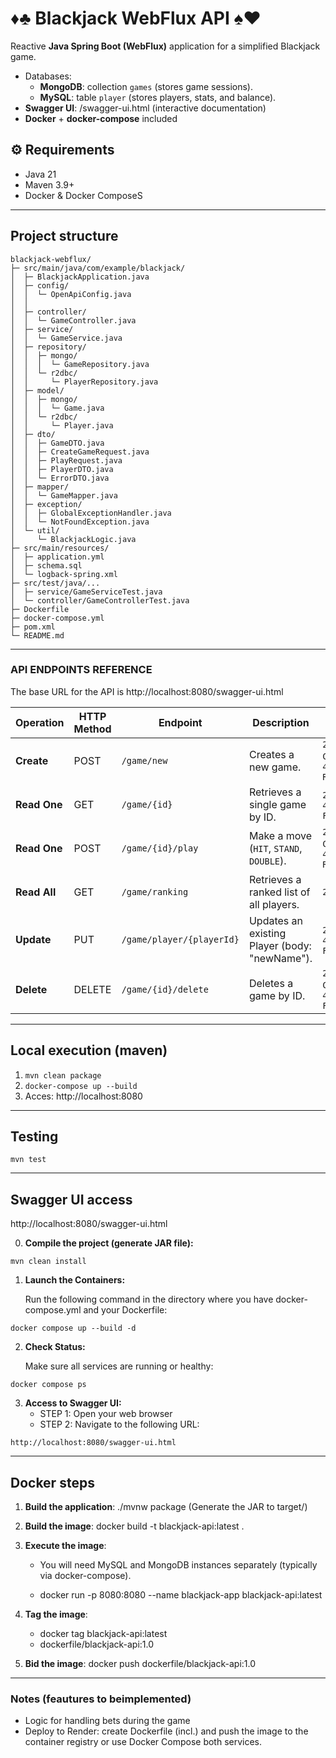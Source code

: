 # ♦️♣️ Blackjack WebFlux API  ️♠️♥️

Reactive **Java Spring Boot (WebFlux)** application for a simplified Blackjack game.
- Databases: 
  - **MongoDB**: collection `games` (stores game sessions).
  - **MySQL**: table `player` (stores players, stats, and balance).
- **Swagger UI**: /swagger-ui.html (interactive documentation)
- **Docker** + **docker-compose** included

## ⚙️ Requirements

- Java 21
- Maven 3.9+
- Docker & Docker ComposeS

---

## Project structure
```
blackjack-webflux/
├─ src/main/java/com/example/blackjack/
│  ├─ BlackjackApplication.java
│  ├─ config/
│  │  └─ OpenApiConfig.java
│  │  
│  ├─ controller/
│  │  └─ GameController.java
│  ├─ service/
│  │  └─ GameService.java
│  ├─ repository/
│  │  ├─ mongo/
│  │  │  └─ GameRepository.java
│  │  └─ r2dbc/
│  │     └─ PlayerRepository.java
│  ├─ model/
│  │  ├─ mongo/
│  │  │  └─ Game.java
│  │  └─ r2dbc/
│  │     └─ Player.java
│  ├─ dto/
│  │  ├─ GameDTO.java
│  │  ├─ CreateGameRequest.java
│  │  ├─ PlayRequest.java
│  │  ├─ PlayerDTO.java
│  │  └─ ErrorDTO.java
│  ├─ mapper/
│  │  └─ GameMapper.java
│  ├─ exception/
│  │  ├─ GlobalExceptionHandler.java
│  │  └─ NotFoundException.java
│  └─ util/
│     └─ BlackjackLogic.java
├─ src/main/resources/
│  ├─ application.yml
│  ├─ schema.sql
│  └─ logback-spring.xml
├─ src/test/java/...
│  ├─ service/GameServiceTest.java
│  └─ controller/GameControllerTest.java
├─ Dockerfile
├─ docker-compose.yml
├─ pom.xml
└─ README.md
```

---

### API ENDPOINTS REFERENCE
The base URL for the API is http://localhost:8080/swagger-ui.html

| Operation | HTTP Method | Endpoint | Description                                   | Status Codes                      |
|------------|-------------|-----------|-----------------------------------------------|-----------------------------------|
| **Create** | POST        | `/game/new` | Creates a new game.                           | `201 Created`, `400 Bad Request`  |
| **Read One** | GET         | `/game/{id}` | Retrieves a single game by ID.                | `200 OK`, `404 Not Found`         |
| **Read One** | POST        | `/game/{id}/play` | Make a move (`HIT`, `STAND`, `DOUBLE`).                      | `201 Created`, `400 Bad Request`  | `200 OK`, `404 Not Found` |
| **Read All** | GET         | `/game/ranking` | Retrieves a ranked list of all players.       | `200 OK`                          |
| **Update** | PUT         | `/game/player/{playerId}` | Updates an existing Player (body: "newName"). | `200 OK`, `404 Not Found`         |
| **Delete** | DELETE      | `/game/{id}/delete` | Deletes a game by ID.                         | `204 No Content`, `404 Not Found` |
---

## Local execution (maven)
1. `mvn clean package`
2. `docker-compose up --build`
3. Acces: http://localhost:8080

---

## Testing
`mvn test`

---

## Swagger UI access
http://localhost:8080/swagger-ui.html

0. **Compile the project (generate JAR file):**
```
mvn clean install
```

1. **Launch the Containers:**

   Run the following command in the directory where you have 
   docker-compose.yml and your Dockerfile:
```
docker compose up --build -d
```
2. **Check Status:**

   Make sure all services are running or healthy:
```
docker compose ps
```
3. **Access to Swagger UI:**
   - STEP 1: Open your web browser
   - STEP 2: Navigate to the following URL:
```
http://localhost:8080/swagger-ui.html
```
---

## Docker steps
1. **Build the application**: ./mvnw package (Generate the JAR to target/)

2. **Build the image**: docker build -t blackjack-api:latest .

3. **Execute the image**:
   - You will need MySQL and MongoDB instances separately 
   (typically via docker-compose).

   - docker run -p 8080:8080 --name blackjack-app blackjack-api:latest

4. **Tag the image**: 
   - docker tag blackjack-api:latest 
   - dockerfile/blackjack-api:1.0

5. **Bid the image**: docker push dockerfile/blackjack-api:1.0

---

### Notes (feautures to beimplemented)
- Logic for handling bets during the game
- Deploy to Render: create Dockerfile (incl.) and push the image to the container registry or use Docker Compose both services.
